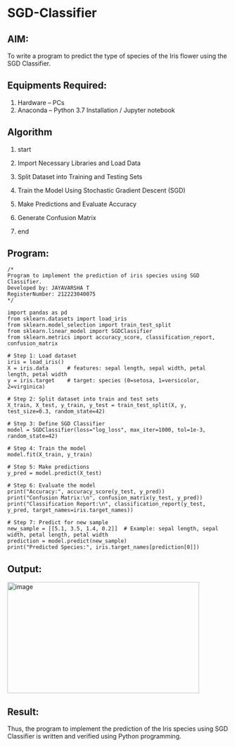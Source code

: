# SGD-Classifier
## AIM:
To write a program to predict the type of species of the Iris flower using the SGD Classifier.

## Equipments Required:
1. Hardware – PCs
2. Anaconda – Python 3.7 Installation / Jupyter notebook

## Algorithm
1. start

2. Import Necessary Libraries and Load Data

3. Split Dataset into Training and Testing Sets

4. Train the Model Using Stochastic Gradient Descent (SGD)

5. Make Predictions and Evaluate Accuracy

6. Generate Confusion Matrix

7. end

## Program:
```
/*
Program to implement the prediction of iris species using SGD Classifier.
Developed by: JAYAVARSHA T
RegisterNumber: 212223040075
*/

import pandas as pd
from sklearn.datasets import load_iris
from sklearn.model_selection import train_test_split
from sklearn.linear_model import SGDClassifier
from sklearn.metrics import accuracy_score, classification_report, confusion_matrix

# Step 1: Load dataset
iris = load_iris()
X = iris.data      # features: sepal length, sepal width, petal length, petal width
y = iris.target    # target: species (0=setosa, 1=versicolor, 2=virginica)

# Step 2: Split dataset into train and test sets
X_train, X_test, y_train, y_test = train_test_split(X, y, test_size=0.3, random_state=42)

# Step 3: Define SGD Classifier
model = SGDClassifier(loss="log_loss", max_iter=1000, tol=1e-3, random_state=42)

# Step 4: Train the model
model.fit(X_train, y_train)

# Step 5: Make predictions
y_pred = model.predict(X_test)

# Step 6: Evaluate the model
print("Accuracy:", accuracy_score(y_test, y_pred))
print("Confusion Matrix:\n", confusion_matrix(y_test, y_pred))
print("Classification Report:\n", classification_report(y_test, y_pred, target_names=iris.target_names))

# Step 7: Predict for new sample
new_sample = [[5.1, 3.5, 1.4, 0.2]]  # Example: sepal length, sepal width, petal length, petal width
prediction = model.predict(new_sample)
print("Predicted Species:", iris.target_names[prediction[0]])
```

## Output:
<img width="436" height="252" alt="image" src="https://github.com/user-attachments/assets/51d861e9-a28d-4bf5-adf6-493d5e46d95a" />



## Result:
Thus, the program to implement the prediction of the Iris species using SGD Classifier is written and verified using Python programming.
